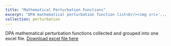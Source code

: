 ```yaml
---
title: "Mathematical Perturbation Functions"
excerpt: "DPA mathematical perturbation function list<br/><img src='../images/mathematical_perturbations.png'>"
collection: perturbation
---
```


DPA mathematical perturbation functions collected and grouped into one excel file.
[Download excel file here](https://github.com/phoenixml/roadmap.github.io/blob/master/files/Mathematical_Perturbation_Functions.xlsx?raw=true)
